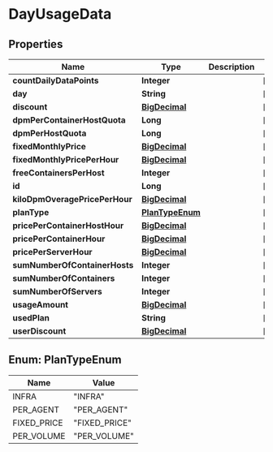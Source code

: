 # DayUsageData

## Properties

| Name                           | Type                              | Description | Notes      |
| ------------------------------ | --------------------------------- | ----------- | ---------- |
| **countDailyDataPoints**       | **Integer**                       |             | [optional] |
| **day**                        | **String**                        |             | [optional] |
| **discount**                   | [**BigDecimal**](BigDecimal.md)   |             | [optional] |
| **dpmPerContainerHostQuota**   | **Long**                          |             | [optional] |
| **dpmPerHostQuota**            | **Long**                          |             | [optional] |
| **fixedMonthlyPrice**          | [**BigDecimal**](BigDecimal.md)   |             | [optional] |
| **fixedMonthlyPricePerHour**   | [**BigDecimal**](BigDecimal.md)   |             | [optional] |
| **freeContainersPerHost**      | **Integer**                       |             | [optional] |
| **id**                         | **Long**                          |             | [optional] |
| **kiloDpmOveragePricePerHour** | [**BigDecimal**](BigDecimal.md)   |             | [optional] |
| **planType**                   | [**PlanTypeEnum**](#PlanTypeEnum) |             | [optional] |
| **pricePerContainerHostHour**  | [**BigDecimal**](BigDecimal.md)   |             | [optional] |
| **pricePerContainerHour**      | [**BigDecimal**](BigDecimal.md)   |             | [optional] |
| **pricePerServerHour**         | [**BigDecimal**](BigDecimal.md)   |             | [optional] |
| **sumNumberOfContainerHosts**  | **Integer**                       |             | [optional] |
| **sumNumberOfContainers**      | **Integer**                       |             | [optional] |
| **sumNumberOfServers**         | **Integer**                       |             | [optional] |
| **usageAmount**                | [**BigDecimal**](BigDecimal.md)   |             | [optional] |
| **usedPlan**                   | **String**                        |             | [optional] |
| **userDiscount**               | [**BigDecimal**](BigDecimal.md)   |             | [optional] |

<a name="PlanTypeEnum"></a>

## Enum: PlanTypeEnum

| Name        | Value                   |
| ----------- | ----------------------- |
| INFRA       | &quot;INFRA&quot;       |
| PER_AGENT   | &quot;PER_AGENT&quot;   |
| FIXED_PRICE | &quot;FIXED_PRICE&quot; |
| PER_VOLUME  | &quot;PER_VOLUME&quot;  |

